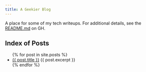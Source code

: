 ```yaml
---
title: A Geekier Blog
---
```


A place for some of my tech writeups. For additional details, see the [README.md](https://github.com/mmartial/geekier-blog/blob/main/README.md) on GH.

## Index of Posts
<ul>
  {% for post in site.posts %}
    <li>
      <a href="{{ site.baseurl }}{{ post.url }}">{{ post.title }}</a>
      {{ post.excerpt }}
    </li>
  {% endfor %}
</ul>


